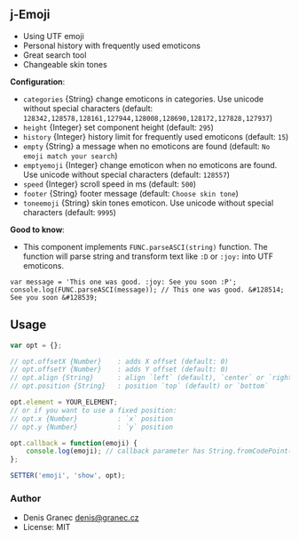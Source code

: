 ## j-Emoji

- Using UTF emoji
- Personal history with frequently used emoticons
- Great search tool
- Changeable skin tones

__Configuration__:

- `categories` {String} change emoticons in categories. Use unicode without special characters (default: `128342,128578,128161,127944,128008,128690,128172,127828,127937`)
- `height` {Integer} set component height (default: `295`)
- `history` {Integer} history limit for frequently used emoticons (default: `15`)
- `empty` {String} a message when no emoticons are found  (default: `No emoji match your search`)
- `emptyemoji` {Integer} change emoticon when no emoticons are found. Use unicode without special characters (default: `128557`)
- `speed` {Integer} scroll speed in ms (default: `500`)
- `footer` {String} footer message (default: `Choose skin tone`)
- `toneemoji` {String} skin tones emoticon. Use unicode without special characters (default: `9995`)

__Good to know__:

- This component implements `FUNC.parseASCI(string)` function. The function will parse string and transform text like `:D` or `:joy:` into UTF emoticons.
```
var message = 'This one was good. :joy: See you soon :P';
console.log(FUNC.parseASCI(message)); // This one was good. &#128514; See you soon &#128539;
```

## Usage

```javascript
var opt = {};

// opt.offsetX {Number}    : adds X offset (default: 0)
// opt.offsetY {Number}    : adds Y offset (default: 0)
// opt.align {String}      : align `left` (default), `center` or `right`
// opt.position {String}   : position `top` (default) or `bottom`

opt.element = YOUR_ELEMENT;
// or if you want to use a fixed position:
// opt.x {Number}          : `x` position
// opt.y {Number}          : `y` position

opt.callback = function(emoji) {
	console.log(emoji); // callback parameter has String.fromCodePoint() value
};

SETTER('emoji', 'show', opt);
```


### Author

- Denis Granec <denis@granec.cz>
- License: MIT